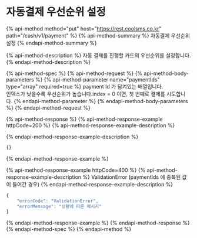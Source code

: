 # 자동결제 우선순위 설정

{% api-method method="put" host="https://rest.coolsms.co.kr" path="/cash/v1/payment" %}
{% api-method-summary %}
자동결제 우선순위 설정
{% endapi-method-summary %}

{% api-method-description %}
자동 결제를 진행할 카드의 우선순위를 설정합니다.
{% endapi-method-description %}

{% api-method-spec %}
{% api-method-request %}
{% api-method-body-parameters %}
{% api-method-parameter name="paymentIds" type="array" required=true %}
payment Id 가 담겨있는 배열입니다.  
인덱스가 낮을수록 우선순위가 높습니다.index = 0 이면, 첫 번째로 결제를 시도합니다.
{% endapi-method-parameter %}
{% endapi-method-body-parameters %}
{% endapi-method-request %}

{% api-method-response %}
{% api-method-response-example httpCode=200 %}
{% api-method-response-example-description %}

{% endapi-method-response-example-description %}

```javascript
{}
```
{% endapi-method-response-example %}

{% api-method-response-example httpCode=400 %}
{% api-method-response-example-description %}
ValidationError \(paymentIds 에 중복된 값이 들어간 경우\)
{% endapi-method-response-example-description %}

```javascript
{
    "errorCode": "ValidationError",
    "errorMessage": "상황에 따른 메시지"
}
```
{% endapi-method-response-example %}
{% endapi-method-response %}
{% endapi-method-spec %}
{% endapi-method %}

